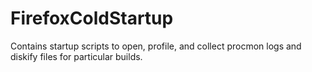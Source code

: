 # FirefoxColdStartup
Contains startup scripts to open, profile, and collect procmon logs and diskify files for particular builds.
